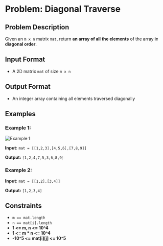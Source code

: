 
# Problem: Diagonal Traverse

## Problem Description
Given an `m x n` matrix `mat`, return **an array of all the elements** of the array in **diagonal order**.

## Input Format
- A 2D matrix `mat` of size `m x n`

## Output Format
- An integer array containing all elements traversed diagonally

## Examples

### Example 1:

![Example 1](https://assets.leetcode.com/uploads/2021/04/10/diag1-grid.jpg)

**Input:** `mat = [[1,2,3],[4,5,6],[7,8,9]]`<br/>

**Output:** `[1,2,4,7,5,3,6,8,9]`<br/>

### Example 2:
**Input:** `mat = [[1,2],[3,4]]`<br/>

**Output:** `[1,2,3,4]`<br/>

## Constraints
- `m == mat.length`
- `n == mat[i].length`
- **1 <= m, n <= 10^4**
- **1 <= m * n <= 10^4**
- **-10^5 <= mat[i][j] <= 10^5**

